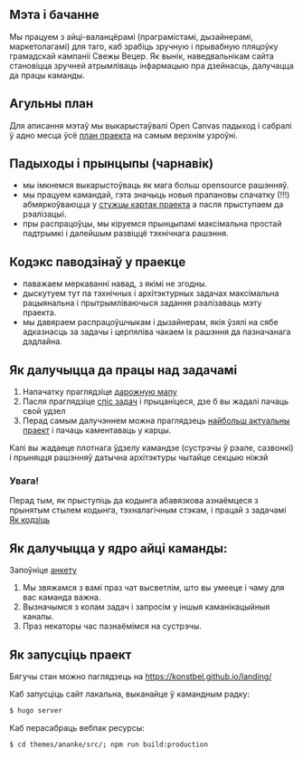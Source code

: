 
## Мэта і бачанне

Мы працуем з айці-валанцёрамі (праграмістамі, дызайнерамі, маркетолагамі) для таго, каб зрабіць зручную і прывабную пляцоўку грамадскай кампаніі Свежы Вецер. Як вынік, наведвальнікам сайта становіцца зручней атрымліваць інфармацыю пра дзейнасць, далучацца да працы каманды.

## Агульны план

Для аписання мэтаў мы выкарыстаўвалі Open Canvas падыход і сабралі ў адно месца ўсё [план праекта](https://github.com/konstbel/landing/issues/6) на самым верхнім узроўні.

## Падыходы і прынцыпы (чарнавік)

- мы імкнемся выкарыстоўваць як мага больш opensource рашэнняў.
- мы працуем камандай, гэта значыць новыя прапановы спачатку (!!!) абмяркоўваюцца у [стужцы картак праекта](https://github.com/konstbel/landing/issues) а пасля прыступаем да рэалізацыі.
- пры распрацоўцы, мы кіруемся прынцыпамі максімальна простай падтрымкі і далейшым развіццё тэхнічнага рашэння.

## Кодэкс паводзінаў у праекце
- паважаем меркаванні навад, з якімі не згодны.
- дыскутуем тут па тэхнічных і архітэктурных задачах максімальна рацыянальна і прытрымліваючыся задання рэалізаваць мэту праекта.
- мы давяраем распрацоўшчыкам і дызайнерам, якія ўзялі на сябе адказнасць за задачы і церпяліва чакаем іх рашэння да пазначанага дэдлайна.

## Як далучыцца да працы над задачамі

1. Напачатку праглядзіце [дарожную мапу](https://github.com/konstbel/landing/issues/13)
2. Пасля праглядзіце [спіс задач](https://github.com/konstbel/landing/issues) і прыцаніцеся, дзе б вы жадалі пачаць свой удзел
3. Перад самым далучэннем можна праглядзець [найбольш актуальны праект](https://github.com/konstbel/landing/projects) і пачаць каментаваць у карцы.

Калі вы жадаеце плотнага ўдзелу камандзе (сустрэчы ў рэале, сазвонкі) і прыняцця рашэнняў датычна архітэктуры чытайце секцыю ніжэй

### Увага!

Перад тым, як прыступіць да кодынга абавязкова азнаёмцеся з прынятым стылем кодынга, тэхналагічным стэкам, і працай з задачамі [Як кодзіць](https://github.com/konstbel/landing/wiki/Як-кодзіць)

## Як далучыцца у ядро айці каманды:

Запоўніце [анкету](https://docs.google.com/forms/d/1Lk2ICzvpkfkLs5X4NjGyp-1dybqPNTKW3WcT9emizw0/edit)

1. Мы звяжамся з вамі праз чат высветлім, што вы умееце і чаму для вас каманда важна.
2. Вызначымся з колам задач і запросім у іншыя каманікацыйныя каналы.
3. Праз некаторы час пазнаёмімся на сустрэчы.

## Як запусціць праект

Бягучы стан можно паглядзець на https://konstbel.github.io/landing/

Каб запусціць сайт лакальна, выканайце ў камандным радку:

```sh
$ hugo server
```

Каб перасабраць вебпак ресурсы:

```sh
$ cd themes/ananke/src/; npm run build:production
```

